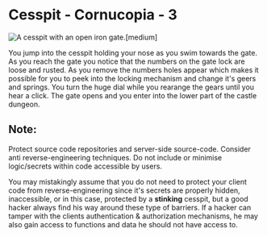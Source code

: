 # Cesspit - Cornucopia - 3

![A cesspit with an open iron gate.[medium]](/static/images/games/azure-cloud-castle/cesspit-gate-open.jpg)

You jump into the cesspit holding your nose as you swim towards the gate.
As you reach the gate you notice that the numbers on the gate lock are loose and rusted. As you remove the numbers holes appear which makes it possible for you to peek into the locking mechanism and change it's geers and springs. You turn the huge dial while you rearange the gears until you hear a click. The gate opens and you enter into the lower part of the castle dungeon.

## Note:

Protect source code repositories and server-side source-code. Consider anti reverse-engineering techniques. Do not include or minimise logic/secrets within code accessible by users.

You may mistakingly assume that you do not need to protect your client code from reverse-engineering since it's secrets are properly hidden, inaccessible, or in this case, protected by a **stinking** cesspit, but a good hacker always find his way around these type of barriers. If a hacker can tamper with the clients authentication & authorization mechanisms, he may also gain access to functions and data he should not have access to. 
